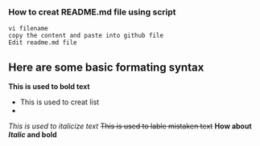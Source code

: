 ### How to creat README.md file using script 
```
vi filename
copy the content and paste into github file
Edit readme.md file

````
## Here are some basic formating syntax


**This is used to bold text**
* This is used to creat list
* 
*This is used to italicize text* 
~~This is used to lable mistaken text~~
**How about *Italic* and bold**
